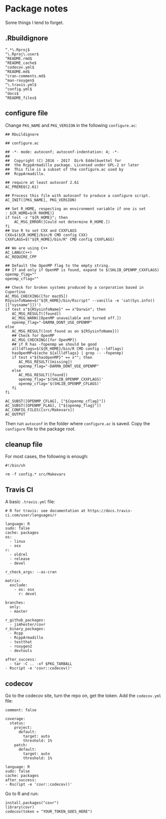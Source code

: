 # Package notes

Some things I tend to forget.

## .Rbuildignore

```
^.*\.Rproj$
^\.Rproj\.user$
^README.rmd$
^README_cache$
^codecov.yml$
^README.md$
^cran-comments.md$
^man-roxygen$
^\.travis.yml$
^config.yml$
^docs$
^README_files$
```

## configure file

Change `PKG_NAME` and `PKG_VERSION` in the following `configure.ac`:
```
## Rbuildignore

## configure.ac

## -*- mode: autoconf; autoconf-indentation: 4; -*-
##
##  Copyright (C) 2016 - 2017  Dirk Eddelbuettel for
##  the RcppArmadillo package. Licensed under GPL-2 or later
##  This file is a subset of the configure.ac used by
##  RcppArmadillo.

## require at least autoconf 2.61
AC_PREREQ(2.61)

## Process this file with autoconf to produce a configure script.
AC_INIT([PKG_NAME], PKG_VERSION)

## Set R_HOME, respecting an environment variable if one is set
: ${R_HOME=$(R RHOME)}
if test -z "${R_HOME}"; then
	AC_MSG_ERROR([Could not determine R_HOME.])
fi
## Use R to set CXX and CXXFLAGS
CXX=$(${R_HOME}/bin/R CMD config CXX)
CXXFLAGS=$("${R_HOME}/bin/R" CMD config CXXFLAGS)

## We are using C++
AC_LANG(C++)
AC_REQUIRE_CPP

## Default the OpenMP flag to the empty string.
## If and only if OpenMP is found, expand to $(SHLIB_OPENMP_CXXFLAGS)
openmp_flag=""
openmp_cflag=""

## Check for broken systems produced by a corporation based in Cupertino
AC_MSG_CHECKING([for macOS])
RSysinfoName=$("${R_HOME}/bin/Rscript" --vanilla -e 'cat(Sys.info()[["sysname"]])')
if test x"${RSysinfoName}" == x"Darwin"; then
   AC_MSG_RESULT([found])
   AC_MSG_WARN([OpenMP unavailable and turned off.])
   openmp_flag="-DARMA_DONT_USE_OPENMP"
else
   AC_MSG_RESULT([not found as on ${RSysinfoName}])
   ## Check for OpenMP
   AC_MSG_CHECKING([for OpenMP])
   ## if R has -fopenmp we should be good
   allldflags=$(${R_HOME}/bin/R CMD config --ldflags)
   hasOpenMP=$(echo ${allldflags} | grep -- -fopenmp)
   if test x"${hasOpenMP}" == x""; then
	  AC_MSG_RESULT([missing])
	  openmp_flag="-DARMA_DONT_USE_OPENMP"
   else
	  AC_MSG_RESULT([found])
	  openmp_flag='$(SHLIB_OPENMP_CXXFLAGS)'
	  openmp_cflag='$(SHLIB_OPENMP_CFLAGS)'
   fi
fi

AC_SUBST([OPENMP_CFLAG], ["${openmp_cflag}"])
AC_SUBST([OPENMP_FLAG], ["${openmp_flag}"])
AC_CONFIG_FILES([src/Makevars])
AC_OUTPUT
```

Then run `autoconf` in the folder where `configure.ac` is saved. Copy the `configure` file to the package root.

## cleanup file

For most cases, the following is enough:
```
#!/bin/sh

rm -f config.* src/Makevars
```

## Travis CI

A basic `.travis.yml` file:
```
# R for travis: see documentation at https://docs.travis-ci.com/user/languages/r

language: R
sudo: false
cache: packages
os:
  - linux
  - osx
r:
  - oldrel
  - release
  - devel

r_check_args: --as-cran

matrix:
  exclude:
    - os: osx
      r: devel

branches:
  only:
  - master

r_github_packages:
  - jimhester/covr
r_binary_packages:
  - Rcpp
  - RcppArmadillo
  - testthat
  - roxygen2
  - devtools

after_success:
  - tar -C .. -xf $PKG_TARBALL
- Rscript -e 'covr::codecov()'
```

## codecov

Go to the codecov site, turn the repo on, get the token. Add the `codecov.yml` file:

```
comment: false

coverage:
  status:
    project:
      default:
        target: auto
        threshold: 1%
    patch:
      default:
        target: auto
        threshold: 1%

language: R
sudo: false
cache: packages
after_success:
- Rscript -e 'covr::codecov()'
```

Go to R and run:
```
install.packages("covr")
library(covr)
codecov(token = "YOUR_TOKEN_GOES_HERE")
```
